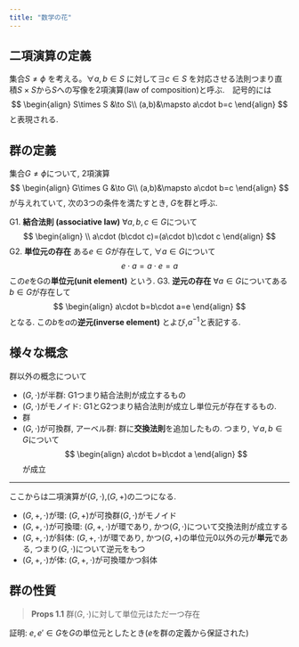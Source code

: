```yaml
---
title: "数学の花"
---
```

## 二項演算の定義
集合$S\neq \phi$ を考える。$\forall a,b\in S$ に対して$\exists c \in S$ を対応させる法則つまり直積$S\times S$から$S$への写像を2項演算(law of composition)と呼ぶ.　記号的には
$$
\begin{align}
S\times S &\to S\\
(a,b)&\mapsto a\cdot b=c
\end{align}
$$
と表現される. 
## 群の定義
集合$G\neq \phi$について, 2項演算
$$
\begin{align}
G\times G &\to G\\
(a,b)&\mapsto a\cdot b=c
\end{align}
$$
が与えれていて, 次の3つの条件を満たすとき, $G$を群と呼ぶ.

G1. **結合法則 (associative law)** $\forall a,b,c \in G$について
$$
\begin{align}  \\
a\cdot (b\cdot c)=(a\cdot b)\cdot c
\end{align}
$$
G2. **単位元の存在** ある$e\in G$が存在して, $\forall a\in G$について
$$
e\cdot a=a\cdot e=a
$$
この$e$をGの**単位元(unit element)** という.
G3. **逆元の存在** $\forall a\in G$についてある$b\in G$が存在して
$$
\begin{align}
a\cdot b=b\cdot a=e
\end{align}
$$
となる. この$b$を$a$の**逆元(inverse element)** とよび,$a^{-1}$と表記する.
## 様々な概念
群以外の概念について
- $(G,\cdot)$が半群: G1つまり結合法則が成立するもの
- $(G,\cdot)$がモノイド: G1とG2つまり結合法則が成立し単位元が存在するもの. 
- 群
- $(G,\cdot)$が可換群, アーベル群: 群に**交換法則**を追加したもの. つまり, $\forall a,b\in G$について
$$
\begin{align}
a\cdot b=b\cdot a
\end{align}
$$
が成立

--- 
ここからは二項演算が$(G,\cdot)$,$(G,+)$の二つになる.　

- $(G,+,\cdot)$が環: $(G,+)$が可換群$(G,\cdot)$がモノイド
- $(G,+,\cdot)$が可換環: $(G,+,\cdot)$が環であり, かつ$(G,\cdot)$について交換法則が成立する
- $(G,+,\cdot)$が斜体: $(G,+,\cdot)$が環であり, かつ$(G,+)$の単位元$0$以外の元が**単元**である, つまり$(G,\cdot)$について逆元をもつ
- $(G,+,\cdot)$が体: $(G,+,\cdot)$が可換環かつ斜体
## 群の性質
>**Props 1.1** 群$(G,\cdot)$に対して単位元はただ一つ存在

証明: $e,e'\in G$を$G$の単位元としたとき($e$を群の定義から保証された)
 